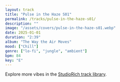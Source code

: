 ```yaml
---
layout: track
title: "Pulse in the Haze S01"
permalink: /tracks/pulse-in-the-haze-s01/
description: ""
image: "/assets/covers/pulse-in-the-haze-s01.webp"
date: 2025-01-01
duration: "2:39"
album: "The Way the Air Moves"
mood: ["Chill"]
genre: ["lo-fi", "jungle", "ambient"]
bpm: 84
key: "E"
---
```


Explore more vibes in the [StudioRich track library](/tracks/).

